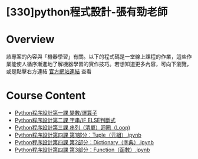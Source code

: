# [330]python程式設計-張有勁老師
# Overview
該專案的內容與「機器學習」有關。以下的程式碼是一堂線上課程的作業，這些作業能使人循序漸進地了解機器學習的實作技巧。若想知道更多內容，可向下瀏覽，或是點擊右方連結 [官方網站連結](https://ai100-4.cupoy.com/) 查看
>
# Course Content

- [Python程序設計第一課 變數/運算子](https://github.com/inwater0929/-330-python---/blob/master/Python%20%E7%A8%8B%E5%BC%8F%E8%A8%AD%E8%A8%88%20%E7%AC%AC%E4%B8%80%E8%AA%B2%EF%BC%88%E8%AE%8A%E6%95%B8%E3%80%81%E9%81%8B%E7%AE%97%E5%AD%90%EF%BC%89.ipynb)
- [Python程序設計第二課 字串/IF ELSE判斷式](https://github.com/inwater0929/-330-python---/blob/master/Python%20%E7%A8%8B%E5%BC%8F%E8%A8%AD%E8%A8%88%20%E7%AC%AC%E4%BA%8C%E8%AA%B2%EF%BC%88%E5%AD%97%E4%B8%B2%E3%80%81IF%20ELSE%20%E5%88%A4%E6%96%B7%E5%BC%8F%EF%BC%89.ipynb)
- [Python程序設計第三課 串列（清單）迴圈（Loop)](https://github.com/inwater0929/-330-python---/blob/master/Python%20%E7%A8%8B%E5%BC%8F%E8%A8%AD%E8%A8%88%20%E7%AC%AC%E4%B8%89%E8%AA%B2%20%E4%B8%B2%E5%88%97%20(List)%20%E8%BF%B4%E5%9C%88%20(Loop).ipynb)
- [Python程序設計第四課 第1部分：Tuple（元組）.ipynb](https://github.com/inwater0929/-330-python---/blob/master/Python%20%E7%A8%8B%E5%BC%8F%E8%A8%AD%E8%A8%88%20%E7%AC%AC%E5%9B%9B%E8%AA%B2%20Part%201%EF%BC%9ATuple%EF%BC%88%E5%85%83%E7%B5%84%EF%BC%89.ipynb)
- [Python程序設計第四課 第2部分：Dictionary（字典）.ipynb](https://github.com/inwater0929/-330-python---/blob/master/Python%20%E7%A8%8B%E5%BC%8F%E8%A8%AD%E8%A8%88%20%E7%AC%AC%E5%9B%9B%E8%AA%B2%20Part%202%EF%BC%9ADictionary%EF%BC%88%E5%AD%97%E5%85%B8%EF%BC%89.ipynb)
- [Python程序設計第四課 第3部分：Function（函數）.ipynb
](https://github.com/inwater0929/-330-python---/blob/master/Python%20%E7%A8%8B%E5%BC%8F%E8%A8%AD%E8%A8%88%20%E7%AC%AC%E5%9B%9B%E8%AA%B2%20Part%203%EF%BC%9AFunction%EF%BC%88%E5%87%BD%E6%95%B8%EF%BC%89.ipynb)

